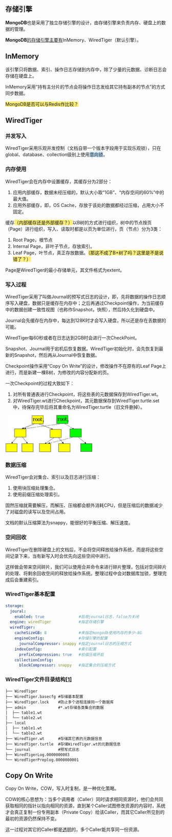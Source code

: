 ## 存储引擎

**MongoDB**也是采用了独立存储引擎的设计，由存储引擎来负责内存、硬盘上的数据的管理。

**MongoDB**[的存储引擎主要有](https://www.cnblogs.com/duanxz/p/3558913.html)InMemory、WiredTiger（默认引擎）。



## InMemory

该引擎只将数据、索引、操作日志存储到内存中，除了少量的元数据、诊断日志会存储在硬盘上。

InMemory采用“持有主分片的节点会将操作日志发给其它持有副本的节点”的方式同步数据。

<span style=background:#ffee7c>MongoDB是否可以与Redis作比较？</span>



## WiredTiger

### 并发写入

WiredTiger采用乐观并发控制（文档自带一个版本字段用于实现乐观锁），只在global、database、collection级别上使用<span style=background:#c2e2ff>意向锁</span>。

### 内存使用

WiredTiger会在内存中设置缓存，其缓存分为2部分：
1. 应用内部缓存，数据未经压缩的，默认大小取“1GB”、“内存空间的60%”中的最大值。
2. 应用外部缓存，即，OS Cache，存放于该处的数据都经过压缩，占用大小不固定。

缓存<span style=background:#ffee7c>（内部缓存还是外部缓存？）</span>以B树的方式进行组织，树中的节点按页（Page）进行组织，写入、读取时都是以页为单位进行，页（节点）分为3类：

1. Root Page，根节点
2. Internal Page，非叶子节点，存放索引。
3. Leaf Page，叶节点，真正存放数据。<span style=background:#ffee7c>（那这不成了B+树了吗？这里是不是说错了？）</span>

Page是WiredTiger的最小存储单元，其文件格式为extent。

### 写入过程

WiredTiger采用了叫做Journal的预写式日志的设计，即，先将数据的操作日志顺序写入硬盘，数据只是缓存在内存中；之后再通过Checkpoint操作，为当前缓存中的数据创建一致性视图（也称作Snapshot，快照），然后持久化到硬盘中。

Journal会先缓存在内存中，每达到128K时才会写入硬盘，所以还是存在丢数据的可能。

WiredTiger每60秒或者在日志达到2GB时会进行一次CheckPoint。

Snapshot、Journal用于宕机后恢复数据。WiredTiger初始化时，会先恢复到最新的Snapshot，然后再从Journal中恢复数据。

Checkpoint操作采用“Copy On Write”的设计，修改操作不在原有的Leaf Page上进行，而是新建一棵B树，为修改的内容分配新的页。

一次Checkpoint的过程大致如下：

1. 对所有普通表进行Checkpoint，将这些表的元数据保存到WiredTiger.wt。
2. 对WiredTiger.wt进行Checkpoint，其元数据保存到WiredTiger.turtle.set中，待保存完毕后将其重命名为WiredTiger.turtle（旧文件删掉）。

![](../images/8/copy-on-write.png)

### 数据压缩

WiredTiger会对集合、索引以及日志进行压缩：
1. 使用块压缩处理集合。
2. 使用前缀压缩处理索引。

固然压缩就需要解压，而解压、压缩都会额外消耗CPU，但是压缩后的数据减少了对磁盘的读写以及空间占用。

文档的默认压缩算法为snappy，能很好的平衡压缩、解压速度。

### 空间回收

WiredTiger在删除硬盘上的文档后，不会将空间释放给操作系统，而是将这些空间记录下来，当有新写入时会优先向这些空间中进行。

这样做会带来空间碎片，我们可以使用合并命令来进行碎片整理，包括对空间碎片的处理、将剩余回收空间的释放给操作系统。整理过程中会对数据库加锁，整理完成后会重建索引。

### WiredTiger基本配置

```yaml
storage:
  joural:
    enabled: true               #启用journal日志，false为关闭
  engine: wiredTiger            #指定存储引擎
  wiredTiger:
    cacheSizeGB: 8              #来指定mongodb使用内存的多少-8G
    engineConfig:               #存储引擎的配置
      journalCompressor: snappy #指定journal日志的压缩方式
    indexConfig:                #索引配置
      prefixCompression: true   #前缀压缩开启
    collectionConfig:
      blockCompressor: snappy   #指定集合的压缩方式              
```

### WiredTiger文件目录结构[[1]](https://mongoing.com/archives/2540)

```
├── WiredTiger
├── WiredTiger.basecfg #存储基本配置
├── WiredTiger.lock    #防止多个进程连接同一个数据库
├── admin              #*.wt存储各类集合的数据
│  ├── table1.wt
│  └── table2.wt
├── local
│  ├── table1.wt
│  └── table2.wt
├── WiredTiger.wt      #存储其它表的元数据信息
├── WiredTiger.turtle  #存储WiredTiger.wt的元数据信息
└── journal            #预写式日志
├── WiredTigerLog.0000000003
└── WiredTigerPreplog.0000000001              
```



## Copy On Write

Copy On Write，COW，写入时复制，是一种优化策略。

COW的核心思想为：当多个调用者（Caller）同时请求相同资源时，他们会共同获取相同的指针以指向相同的资源，直到某个Caller试图修改资源的内容时，系统才会真正复制一份专用副本（Private Copy）给该Caller，而其它Caller所见到的最初的资源仍然保持不变。

这一过程对其它的Caller都是[透明](https://zh.wikipedia.org/wiki/透明)的，多个Caller能共享同一份资源。
